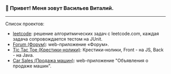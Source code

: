 ### 👋 Привет! Меня зовут Васильев Виталий.

---

Список проектов:
- [leetcode](https://github.com/Ravmouse/leetcode): решение алгоритмических задач с leetcode.com, каждая задача сопровождается тестом на JUnit.
- [Forum (Форум)](https://github.com/Ravmouse/forum): web-приложение «Форум».
- [Tic Tac Toe (Крестики-нолики)](https://github.com/Ravmouse/tic_tac_toe): Крестики-нолики, Front - на JS, Back - на Java.
- [Car Sales (Продажа машин)](https://github.com/Ravmouse/carmarket): web-приложение "Объявления о продаже машин".
